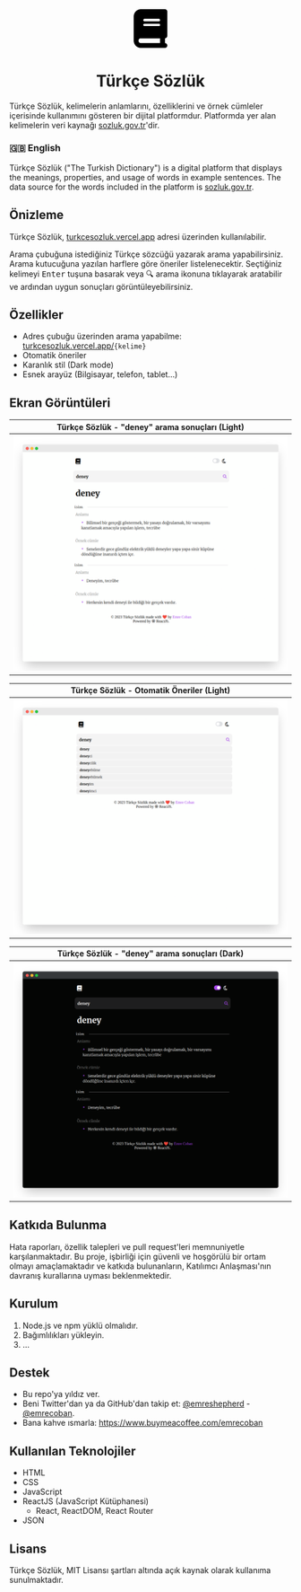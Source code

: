 <center><img src="https://raw.githubusercontent.com/emrecoban/turkish-dictionary/main/github_assets/logo.svg" alt="Türkçe Sözlük Logo" width="60" /></center>

# <center>Türkçe Sözlük</center>
Türkçe Sözlük, kelimelerin anlamlarını, özelliklerini ve örnek cümleler içerisinde kullanımını gösteren bir dijital platformdur. Platformda yer alan kelimelerin veri kaynağı [sozluk.gov.tr](https://sozluk.gov.tr)'dir.

### 🇬🇧 English
Türkçe Sözlük ("The Turkish Dictionary") is a digital platform that displays the meanings, properties, and usage of words in example sentences. The data source for the words included in the platform is [sozluk.gov.tr](https://sozluk.gov.tr).

## Önizleme
Türkçe Sözlük, [turkcesozluk.vercel.app](https://turkcesozluk.vercel.app) adresi üzerinden kullanılabilir.

Arama çubuğuna istediğiniz Türkçe sözcüğü yazarak arama yapabilirsiniz. Arama kutucuğuna yazılan harflere göre öneriler listelenecektir. Seçtiğiniz kelimeyi <kbd>Enter</kbd> tuşuna basarak veya 🔍 arama ikonuna tıklayarak aratabilir ve ardından uygun sonuçları görüntüleyebilirsiniz.

## Özellikler
- Adres çubuğu üzerinden arama yapabilme: [turkcesozluk.vercel.app/](https://turkcesozluk.vercel.app/)`{kelime}`
- Otomatik öneriler
- Karanlık stil (Dark mode)
- Esnek arayüz (Bilgisayar, telefon, tablet...)

## Ekran Görüntüleri
| Türkçe Sözlük - "deney" arama sonuçları (Light) |
| -------- |
|![](https://raw.githubusercontent.com/emrecoban/turkish-dictionary/main/github_assets/ss1.png)|

| Türkçe Sözlük - Otomatik Öneriler (Light) |
| -------- |
|![](https://raw.githubusercontent.com/emrecoban/turkish-dictionary/main/github_assets/ss2.png)|

| Türkçe Sözlük - "deney" arama sonuçları (Dark) |
| -------- |
|![](https://raw.githubusercontent.com/emrecoban/turkish-dictionary/main/github_assets/ss3.png)|


## Katkıda Bulunma
Hata raporları, özellik talepleri ve pull request'leri memnuniyetle karşılanmaktadır. Bu proje, işbirliği için güvenli ve hoşgörülü bir ortam olmayı amaçlamaktadır ve katkıda bulunanların, Katılımcı Anlaşması'nın davranış kurallarına uyması beklenmektedir.

## Kurulum
1. Node.js ve npm yüklü olmalıdır.
2. Bağımlılıkları yükleyin.
3. ...

## Destek
- Bu repo'ya yıldız ver.
- Beni Twitter'dan ya da GitHub'dan takip et: [@emreshepherd](https://twitter.com/emreshepherd) - [@emrecoban](https://github.com/emrecoban).
- Bana kahve ısmarla: https://www.buymeacoffee.com/emrecoban


## Kullanılan Teknolojiler
- HTML
- CSS
- JavaScript
- ReactJS (JavaScript Kütüphanesi)
  * React, ReactDOM, React Router
- JSON

## Lisans
Türkçe Sözlük, MIT Lisansı şartları altında açık kaynak olarak kullanıma sunulmaktadır.
